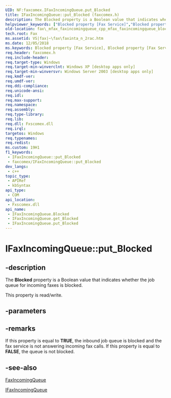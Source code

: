 ```yaml
---
UID: NF:faxcomex.IFaxIncomingQueue.put_Blocked
title: IFaxIncomingQueue::put_Blocked (faxcomex.h)
description: The Blocked property is a Boolean value that indicates whether the job queue for incoming faxes is blocked.
helpviewer_keywords: ["Blocked property [Fax Service]","Blocked property [Fax Service]","IFaxIncomingQueue interface","IFaxIncomingQueue interface [Fax Service]","Blocked property","IFaxIncomingQueue.Blocked","IFaxIncomingQueue.put_Blocked","IFaxIncomingQueue::Blocked","IFaxIncomingQueue::get_Blocked","IFaxIncomingQueue::put_Blocked","_mfax_faxincomingqueue.blocked","fax._mfax_faxincomingqueue_blocked","fax._mfax_faxincomingqueue_cpp_mfax_faxincomingqueue_blocked_cpp","faxcomex/IFaxIncomingQueue::Blocked","faxcomex/IFaxIncomingQueue::get_Blocked","faxcomex/IFaxIncomingQueue::put_Blocked","put_Blocked"]
old-location: fax\_mfax_faxincomingqueue_cpp_mfax_faxincomingqueue_blocked_cpp.htm
tech.root: Fax
ms.assetid: VS|fax|~\fax\faxinta_n_2rac.htm
ms.date: 12/05/2018
ms.keywords: Blocked property [Fax Service], Blocked property [Fax Service],IFaxIncomingQueue interface, IFaxIncomingQueue interface [Fax Service],Blocked property, IFaxIncomingQueue.Blocked, IFaxIncomingQueue.put_Blocked, IFaxIncomingQueue::Blocked, IFaxIncomingQueue::get_Blocked, IFaxIncomingQueue::put_Blocked, _mfax_faxincomingqueue.blocked, fax._mfax_faxincomingqueue_blocked, fax._mfax_faxincomingqueue_cpp_mfax_faxincomingqueue_blocked_cpp, faxcomex/IFaxIncomingQueue::Blocked, faxcomex/IFaxIncomingQueue::get_Blocked, faxcomex/IFaxIncomingQueue::put_Blocked, put_Blocked
req.header: faxcomex.h
req.include-header: 
req.target-type: Windows
req.target-min-winverclnt: Windows XP [desktop apps only]
req.target-min-winversvr: Windows Server 2003 [desktop apps only]
req.kmdf-ver: 
req.umdf-ver: 
req.ddi-compliance: 
req.unicode-ansi: 
req.idl: 
req.max-support: 
req.namespace: 
req.assembly: 
req.type-library: 
req.lib: 
req.dll: Fxscomex.dll
req.irql: 
targetos: Windows
req.typenames: 
req.redist: 
ms.custom: 19H1
f1_keywords:
 - IFaxIncomingQueue::put_Blocked
 - faxcomex/IFaxIncomingQueue::put_Blocked
dev_langs:
 - c++
topic_type:
 - APIRef
 - kbSyntax
api_type:
 - COM
api_location:
 - Fxscomex.dll
api_name:
 - IFaxIncomingQueue.Blocked
 - IFaxIncomingQueue.get_Blocked
 - IFaxIncomingQueue.put_Blocked
---
```


# IFaxIncomingQueue::put_Blocked


## -description

The <b>Blocked</b> property is a Boolean value that indicates whether the job queue for incoming faxes is blocked. 

This property is read/write.

## -parameters

## -remarks

If this property is equal to <b>TRUE</b>, the inbound job queue is blocked and the fax service is not answering incoming fax calls. If this property is equal to <b>FALSE</b>, the queue is not blocked.

## -see-also

<a href="https://docs.microsoft.com/previous-versions/windows/desktop/fax/-mfax-faxincomingqueue">FaxIncomingQueue</a>



<a href="https://docs.microsoft.com/previous-versions/windows/desktop/api/faxcomex/nn-faxcomex-ifaxincomingqueue">IFaxIncomingQueue</a>


